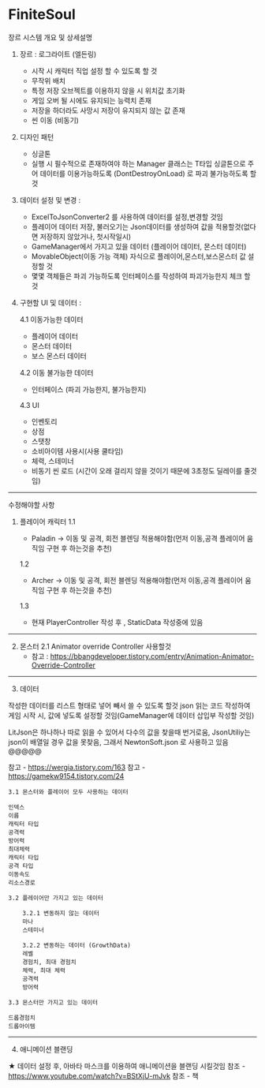 # FiniteSoul
장르
시스템 개요 및 상세설명

1. 장르 : 로그라이트 (엘든링)

	- 시작 시 캐릭터 직업 설정 할 수 있도록 할 것
	- 무작위 배치
	- 특정 저장 오브젝트를 이용하지 않을 시 위치값 초기화
	- 게임 오버 될 시에도 유지되는 능력치 존재
	- 저장을 하더라도 사망시 저장이 유지되지 않는 값 존재
	- 씬 이동 (비동기)

2. 디자인 패턴

	- 싱글톤
	- 실행 시 필수적으로 존재하여야 하는 Manager 클래스는 T타입 싱글톤으로 주어 데이터를 이용가능하도록 
		(DontDestroyOnLoad) 로 파괴 불가능하도록 할 것

3. 데이터 설정 및 변경 :
	
	- ExcelToJsonConverter2 를 사용하여 데이터를 설정,변경할 것임
	- 플레이어 데이터 저장, 불러오기는 Json데이터를 생성하여 값을 적용할것(없다면 저장하지 않았거나, 첫시작일시)
	- GameManager에서 가지고 있을 데이터 (플레이어 데이터, 몬스터 데이터)
	- MovableObject(이동 가능 객체) 자식으로 플레이어,몬스터,보스몬스터 값 설정할 것
	- 몇몇 객체들은 파괴 가능하도록 인터페이스를 작성하여 파괴가능한지 체크 할것

4. 구현할 UI 및 데이터 : 
	
	4.1 이동가능한 데이터
	- 플레이어 데이터
	- 몬스터 데이터
	- 보스 몬스터 데이터

	4.2 이동 불가능한 데이터
	- 인터페이스 (파괴 가능한지, 불가능한지)

	4.3 UI
	- 인벤토리
	- 상점
	- 스탯창
	- 소비아이템 사용시(사용 쿨타임)
	- 체력, 스테미너
	- 비동기 씬 로드 (시간이 오래 걸리지 않을 것이기 때문에 3초정도 딜레이를 줄것임)

-----------------------------------------------------------------------------------------------------------------------
수정해야할 사항

1. 플레이어 캐릭터 
	1.1
	- Paladin -> 이동 및 공격, 회전 블렌딩 적용해야함(먼저 이동,공격 플레이어 움직임 구현 후 하는것을 추천)

	1.2
	- Archer -> 이동 및 공격, 회전 블렌딩 적용해야함(먼저 이동,공격 플레이어 움직임 구현 후 하는것을 추천)
	
	1.3
	- 현재 PlayerController 작성 후 , StaticData 작성중에 있음

------------------
2. 몬스터
	2.1 Animator override Controller 사용할것
	- 참고 : https://bbangdeveloper.tistory.com/entry/Animation-Animator-Override-Controller

-------------------
3. 데이터

작성한 데이터를 리스트 형태로 넣어 빼서 쓸 수 있도록 할것
json 읽는 코드 작성하여 게임 시작 시, 값에 넣도록 설정할 것임(GameManager에 데이터 삽입부 작성할 것임) 

LitJson은 하나하나 따로 읽을 수 있어서 다수의 값을 찾을때 번거로움,
JsonUtiliy는 json이 배열일 경우 값을 못찾음,
그래서 NewtonSoft.json 로 사용하고 있음@@@@@ 

참고 - https://wergia.tistory.com/163
참고 - https://gamekw9154.tistory.com/24

	3.1 몬스터와 플레이어 모두 사용하는 데이터

	인덱스
	이름
	캐릭터 타입
	공격력
	방어력
	최대체력
	캐릭터 타입
	공격 타입
	이동속도
	리소스경로

	3.2 플레이어만 가지고 있는 데이터

		3.2.1 변동하지 않는 데이터
		마나
		스테미너

		3.2.2 변동하는 데이터 (GrowthData)
		레벨
		경험치, 최대 경험치
		체력, 최대 체력
		공격력
		방어력

	3.3 몬스터만 가지고 있는 데이터

	드롭경험치
	드롭아이템

	
---------------
4. 애니메이션 블랜딩

★ 데이터 설정 후, 아바타 마스크를 이용하여 애니메이션을 블랜딩 시킬것임
참조 - https://www.youtube.com/watch?v=BStXjU-mJvk
참조 - 책

